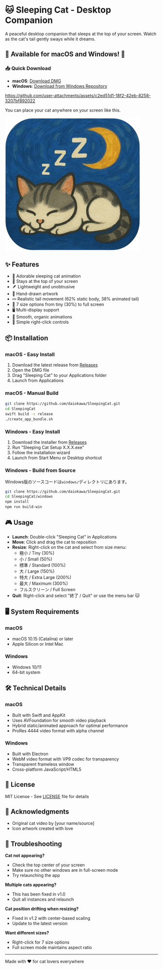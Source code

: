 # 🐱 Sleeping Cat - Desktop Companion

A peaceful desktop companion that sleeps at the top of your screen. Watch as the cat's tail gently sways while it dreams.

## 🎉 Available for macOS and Windows! 🎉

### 📥 Quick Download
- **macOS**: [Download DMG](https://github.com/daiokawa/SleepingCat/releases/latest/download/SleepingCat.dmg)
- **Windows**: [Download from Windows Repository](https://github.com/daiokawa/SleepingCat-Windows)

https://github.com/user-attachments/assets/c2ed51d1-18f2-42eb-8258-3207bf892022

You can place your cat anywhere on your screen like this.

![Sleeping Cat Icon](icon_original.png)

## ✨ Features

- 🌙 Adorable sleeping cat animation
- 🎯 Stays at the top of your screen
- 🪶 Lightweight and unobtrusive
- 🎨 Hand-drawn artwork
- 💤 Realistic tail movement (62% static body, 38% animated tail)
- 📏 7 size options from tiny (30%) to full screen
- 🖥️ Multi-display support
- 🌸 Smooth, organic animations
- 🎯 Simple right-click controls

## 📦 Installation

### macOS - Easy Install
1. Download the latest release from [Releases](https://github.com/daiokawa/SleepingCat/releases)
2. Open the DMG file
3. Drag "Sleeping Cat" to your Applications folder
4. Launch from Applications

### macOS - Manual Build
```bash
git clone https://github.com/daiokawa/SleepingCat.git
cd SleepingCat
swift build -c release
./create_app_bundle.sh
```

### Windows - Easy Install
1. Download the installer from [Releases](https://github.com/daiokawa/SleepingCat/releases)
2. Run "Sleeping Cat Setup X.X.X.exe"
3. Follow the installation wizard
4. Launch from Start Menu or Desktop shortcut

### Windows - Build from Source
Windows版のソースコードは`windows/`ディレクトリにあります。
```bash
git clone https://github.com/daiokawa/SleepingCat.git
cd SleepingCat/windows
npm install
npm run build-win
```

## 🎮 Usage

- **Launch**: Double-click "Sleeping Cat" in Applications
- **Move**: Click and drag the cat to reposition
- **Resize**: Right-click on the cat and select from size menu:
  - 極小 / Tiny (30%)
  - 小 / Small (50%)
  - 標準 / Standard (100%)
  - 大 / Large (150%)
  - 特大 / Extra Large (200%)
  - 最大 / Maximum (300%)
  - フルスクリーン / Full Screen
- **Quit**: Right-click and select "終了 / Quit" or use the menu bar 🐱

## 🖥 System Requirements

### macOS
- macOS 10.15 (Catalina) or later
- Apple Silicon or Intel Mac

### Windows
- Windows 10/11
- 64-bit system

## 🛠 Technical Details

### macOS
- Built with Swift and AppKit
- Uses AVFoundation for smooth video playback
- Hybrid static/animated approach for optimal performance
- ProRes 4444 video format with alpha channel

### Windows
- Built with Electron
- WebM video format with VP9 codec for transparency
- Transparent frameless window
- Cross-platform JavaScript/HTML5

## 📝 License

MIT License - See [LICENSE](LICENSE) file for details

## 🙏 Acknowledgments

- Original cat video by [your name/source]
- Icon artwork created with love

## 🐛 Troubleshooting

**Cat not appearing?**
- Check the top center of your screen
- Make sure no other windows are in full-screen mode
- Try relaunching the app

**Multiple cats appearing?**
- This has been fixed in v1.0
- Quit all instances and relaunch

**Cat position drifting when resizing?**
- Fixed in v1.2 with center-based scaling
- Update to the latest version

**Want different sizes?**
- Right-click for 7 size options
- Full screen mode maintains aspect ratio

---

Made with ❤️ for cat lovers everywhere
